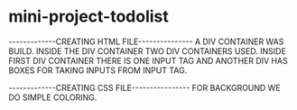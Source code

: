 # mini-project-todolist

-------------CREATING HTML FILE---------------
A DIV CONTAINER WAS BUILD.
INSIDE THE DIV CONTAINER TWO DIV CONTAINERS USED.
INSIDE FIRST DIV CONTAINER THERE IS ONE INPUT TAG AND ANOTHER DIV HAS BOXES FOR TAKING INPUTS FROM INPUT TAG.


-------------CREATING CSS FILE----------------
FOR BACKGROUND WE DO SIMPLE COLORING.
